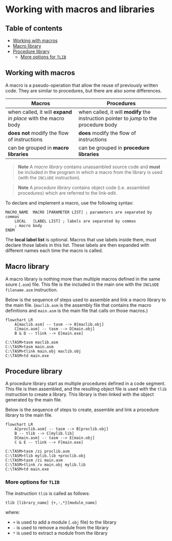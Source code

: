 # Working with macros and libraries <!-- omit in toc -->

## Table of contents <!-- omit in toc -->
- [Working with macros](#working-with-macros)
- [Macro library](#macro-library)
- [Procedure library](#procedure-library)
  - [More options for `TLIB`](#more-options-for-tlib)

## Working with macros
A macro is a pseudo-operation that allow the reuse of previously written code. They are similar to procedures, but there are also some differences.

Macros | Procedures
---|---
when called, it will **expand** *in place* with the macro body | when called, it will **modify** the instruction pointer to *jump* to the procedure body
**does not** modify the flow of instructions | **does** modify the flow of instructions
can be grouped in **macro libraries** | can be grouped in **procedure libraries**

> **Note** 
> A *macro library* contains unassambled source code and **must** be included in the program in which a macro from the library is used (with the `INCLUDE` instruction).

> **Note**
> A *procedure library* contains object code (i.e. assambled procedures) which are referred to the link-edit.

To declare and implement a macro, use the following syntax:
```assembly
MACRO_NAME  MACRO [PARAMETER LIST] ; parameters are separated by commas
    LOCAL   [LABEL LIST] ; labels are separated by commas
    ; macro body
ENDM
```
The **local label list** is optional. Macros that use labels inside them, must declare those labels in this list. These labels are then expanded with different names each time the macro is called.

## Macro library
A macro library is nothing more than multiple macros defined in the same soure (`.asm`) file. This file is the included in the main one with the `INCLUDE filename.asm` instruction.

Below is the sequence of steps used to assemble and link a macro library to the main file. (`maclib.asm` is the assembly file that contains the macro definitions and `main.asm` is the main file that calls on those macros.)

```mermaid
flowchart LR
    A[maclib.asm] -- tasm --> B[maclib.obj]
    C[main.asm] -- tasm --> D[main.obj]
    B & D -- tlink --> E[main.exe]
```
```
C:\TASM>tasm maclib.asm
C:\TASM>tasm main.asm
C:\TASM>tlink main.obj maclib.obj
C:\TASM>td main.exe
```

## Procedure library
A procedure library start as multiple procedures defined in a code segment. This file is then assembled, and the resulting object file is used with the `tlib` instruction to create a library. This library is then linked with the object generated by the main file.

Below is the sequence of steps to create, assemble and link a procedure library to the main file.

```mermaid
flowchart LR
    A[proclib.asm] -- tasm --> B[proclib.obj]
    B -- tlib --> C[mylib.lib]
    D[main.asm] -- tasm --> E[main.obj]
    C & E -- tlink --> F[main.exe] 
```
```
C:\TASM>tasm /zi proclib.asm
C:\TASM>tlib mylib.lib +proclib.obj
C:\TASM>tasm /zi main.asm
C:\TASM>tlink /v main.obj mylib.lib
C:\TASM>td main.exe
```

### More options for `TLIB`
The instruction `tlib` is called as follows:
```
tlib [library_name] {+,-,*}[module_name]
```
where:
- `+` is used to add a module (`.obj` file) to the library
- `-` is used to remove a module from the library
- `*` is used to extract a module from the library

